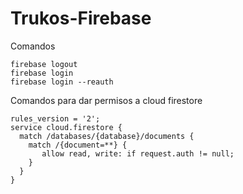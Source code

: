 # Trukos-Firebase

Comandos
```
firebase logout
firebase login
firebase login --reauth
```



Comandos para dar permisos a cloud firestore
```
rules_version = '2';
service cloud.firestore {
  match /databases/{database}/documents {
    match /{document=**} {
       allow read, write: if request.auth != null;
    }
  }
}
```
